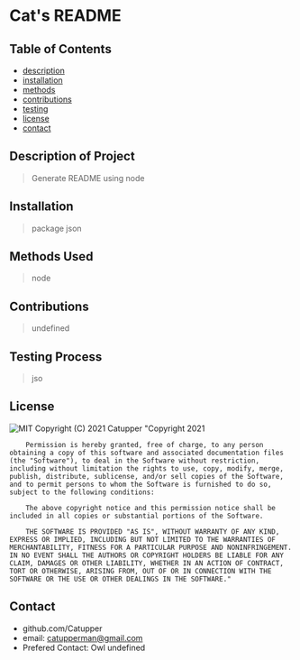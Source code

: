 
# Cat's README
## Table of Contents
* [description](#description)
* [installation](#installation)
* [methods](#methods)
* [contributions](#contributions)
* [testing](#testing)
* [license](#license)
* [contact](#contact)


## Description of Project
> Generate README using node
## Installation
> package json
## Methods Used
> node
## Contributions
> undefined
## Testing Process
> jso
## License
![MIT](https://img.shields.io/badge/License-MIT-blue)
Copyright (C) 2021 Catupper
"Copyright 2021
        
        Permission is hereby granted, free of charge, to any person obtaining a copy of this software and associated documentation files (the "Software"), to deal in the Software without restriction, including without limitation the rights to use, copy, modify, merge, publish, distribute, sublicense, and/or sell copies of the Software, and to permit persons to whom the Software is furnished to do so, subject to the following conditions:
        
        The above copyright notice and this permission notice shall be included in all copies or substantial portions of the Software.
        
        THE SOFTWARE IS PROVIDED "AS IS", WITHOUT WARRANTY OF ANY KIND, EXPRESS OR IMPLIED, INCLUDING BUT NOT LIMITED TO THE WARRANTIES OF MERCHANTABILITY, FITNESS FOR A PARTICULAR PURPOSE AND NONINFRINGEMENT. IN NO EVENT SHALL THE AUTHORS OR COPYRIGHT HOLDERS BE LIABLE FOR ANY CLAIM, DAMAGES OR OTHER LIABILITY, WHETHER IN AN ACTION OF CONTRACT, TORT OR OTHERWISE, ARISING FROM, OUT OF OR IN CONNECTION WITH THE SOFTWARE OR THE USE OR OTHER DEALINGS IN THE SOFTWARE."
## Contact
* github.com/Catupper
* email:  catupperman@gmail.com
* Prefered Contact: Owl 
undefined
            